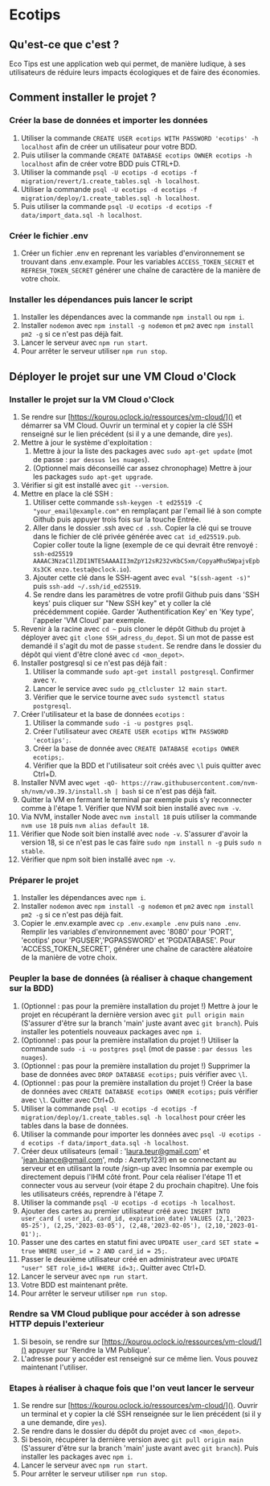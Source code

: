 # Ecotips

## Qu'est-ce que c'est ?
Eco Tips est une application web qui permet, de manière ludique, à ses utilisateurs de réduire leurs impacts écologiques et de faire des économies. 

## Comment installer le projet ?

### Créer la base de données et importer les données

1. Utiliser la commande `CREATE USER ecotips WITH PASSWORD 'ecotips' -h localhost` afin de créer un utilisateur pour votre BDD.
2. Puis utiliser la commande `CREATE DATABASE ecotips OWNER ecotips -h localhost` afin de créer votre BDD puis CTRL+D.
3. Utiliser la commande `psql -U ecotips -d ecotips -f migration/revert/1.create_tables.sql -h localhost`.
4. Utiliser la commande `psql -U ecotips -d ecotips -f migration/deploy/1.create_tables.sql -h localhost`.
5. Puis utiliser la commande `psql -U ecotips -d ecotips -f data/import_data.sql -h localhost`.

### Créer le fichier .env

1. Créer un fichier .env en reprenant les variables d'environnement se trouvant dans .env.example. Pour les variables `ACCESS_TOKEN_SECRET` et `REFRESH_TOKEN_SECRET` générer une chaîne de caractère de la manière de votre choix.

### Installer les dépendances puis lancer le script

1. Installer les dépendances avec la commande `npm install` ou `npm i`.
2. Installer `nodemon` avec `npm install -g nodemon` et `pm2` avec `npm install pm2 -g` si ce n'est pas déjà fait.
3. Lancer le serveur avec `npm run start`.
4. Pour arrêter le serveur utiliser `npm run stop`.

## Déployer le projet sur une VM Cloud o'Clock

### Installer le projet sur la VM Cloud o'Clock

1. Se rendre sur [https://kourou.oclock.io/ressources/vm-cloud/]() et démarrer sa VM Cloud. Ouvrir un terminal et y copier la clé SSH renseigné sur le lien précédent (si il y a une demande, dire `yes`).
2. Mettre à jour le système d'exploitation :
   1. Mettre à jour la liste des packages avec `sudo apt-get update` (mot de passe : `par dessus les nuages`).
   2. (Optionnel mais déconseillé car assez chronophage) Mettre à jour les packages `sudo apt-get upgrade`.
3. Vérifier si git est installé avec `git --version`.
4. Mettre en place la clé SSH :
   1. Utiliser cette commande `ssh-keygen -t ed25519 -C "your_email@example.com"` en remplaçant par l'email lié à son compte Github puis appuyer trois fois sur la touche Entrée.
   2. Aller dans le dossier .ssh avec `cd .ssh`. Copier la clé qui se trouve dans le fichier de clé privée générée avec `cat id_ed25519.pub`. Copier coller toute la ligne (exemple de ce qui devrait être renvoyé : `ssh-ed25519 AAAAC3NzaC1lZDI1NTE5AAAAII3mZpY12sR232vKbCSxm/CopyaMhu5WpajvEpbXs3CK enzo.testa@oclock.io`).
   3. Ajouter cette clé dans le SSH-agent avec `eval "$(ssh-agent -s)"` puis `ssh-add ~/.ssh/id_ed25519`.
   4. Se rendre dans les paramètres de votre profil Github puis dans 'SSH keys' puis cliquer sur "New SSH key" et y coller la clé précédemment copiée. Garder 'Authentification Key' en 'Key type', l'appeler 'VM Cloud' par exemple.
5. Revenir à la racine avec `cd ~` puis cloner le dépôt Github du projet à déployer avec `git clone SSH_adress_du_depot`. Si un mot de passe est demandé il s'agit du mot de passe `student`. Se rendre dans le dossier du dépôt qui vient d'être cloné avec `cd <mon_depot>`.
6. Installer postgresql si ce n'est pas déjà fait :
   1. Utiliser la commande `sudo apt-get install postgresql`. Confirmer avec `Y`.
   2. Lancer le service avec `sudo pg_ctlcluster 12 main start`.
   3. Vérifier que le service tourne avec `sudo systemctl status postgresql`.
7. Créer l'utilisateur et la base de données `ecotips` :
   1. Utiliser la commande `sudo -i -u postgres psql`.
   2. Créer l'utilisateur avec `CREATE USER ecotips WITH PASSWORD 'ecotips';`.
   3. Créer la base de donnée avec `CREATE DATABASE ecotips OWNER ecotips;`.
   4. Vérifier que la BDD et l'utilisateur soit créés avec `\l` puis quitter avec Ctrl+D.
8. Installer NVM avec `wget -qO- https://raw.githubusercontent.com/nvm-sh/nvm/v0.39.3/install.sh | bash` si ce n'est pas déjà fait.
9. Quitter la VM en fermant le terminal par exemple puis s'y reconnecter comme à l'étape 1. Vérifier que NVM soit bien installé avec `nvm -v`.
10. Via NVM, installer Node avec `nvm install 18` puis utiliser la commande `nvm use 18` puis `nvm alias default 18`.
11. Vérifier que Node soit bien installé avec `node -v`. S'assurer d'avoir la version 18, si ce n'est pas le cas faire `sudo npm install n -g` puis `sudo n stable`.
12. Vérifier que npm soit bien installé avec `npm -v`.

### Préparer le projet 

1. Installer les dépendances avec `npm i`. 
2. Installer `nodemon` avec `npm install -g nodemon` et `pm2` avec `npm install pm2 -g` si ce n'est pas déjà fait.
3. Copier le .env.example avec `cp .env.example .env` puis `nano .env`. Remplir les variables d'environnement avec '8080' pour 'PORT', 'ecotips' pour 'PGUSER','PGPASSWORD' et 'PGDATABASE'. Pour 'ACCESS_TOKEN_SECRET', générer une chaîne de caractère aléatoire de la manière de votre choix.

### Peupler la base de données (à réaliser à chaque changement sur la BDD)

1. (Optionnel : pas pour la première installation du projet !) Mettre à jour le projet en récupérant la dernière version avec `git pull origin main` (S'assurer d'être sur la branch 'main' juste avant avec `git branch`). Puis installer les potentiels nouveaux packages avec `npm i`.
2. (Optionnel : pas pour la première installation du projet !) Utiliser la commande `sudo -i -u postgres psql` (mot de passe : `par dessus les nuages`).
3. (Optionnel : pas pour la première installation du projet !) Supprimer la base de données avec `DROP DATABASE ecotips;` puis vérifier avec `\l`.
4. (Optionnel : pas pour la première installation du projet !) Créer la base de données avec `CREATE DATABASE ecotips OWNER ecotips;` puis vérifier avec `\l`. Quitter avec Ctrl+D.
5. Utiliser la commande `psql -U ecotips -d ecotips -f migration/deploy/1.create_tables.sql -h localhost` pour créer les tables dans la base de données.
6. Utiliser la commande pour importer les données avec `psql -U ecotips -d ecotips -f data/import_data.sql -h localhost`.
7. Créer deux utilisateurs (email : 'laura.teur@gmail.com' et 'jean.biance@gmail.com', mdp : Azerty123!) en se connectant au serveur et en utilisant la route /sign-up avec Insomnia par exemple ou directement depuis l'IHM côté front. Pour cela réaliser l'étape 11 et connecter vous au serveur (voir étape 2 du prochain chapitre). Une fois les utilisateurs créés, reprendre à l'étape 7.
8. Utiliser la commande `psql -U ecotips -d ecotips -h localhost`.
9. Ajouter des cartes au premier utilisateur créé avec `INSERT INTO user_card ( user_id, card_id, expiration_date) VALUES (2,1,'2023-05-25'), (2,25,'2023-03-05'), (2,48,'2023-02-05'), (2,10,'2023-01-01');`.
10. Passer une des cartes en statut fini avec `UPDATE user_card SET state = true WHERE user_id = 2 AND card_id = 25;`.
11. Passer le deuxième utilisateur créé en administrateur avec `UPDATE "user" SET role_id=1 WHERE id=3;`. Quitter avec Ctrl+D.
12. Lancer le serveur avec `npm run start`.
13. Votre BDD est maintenant prête.
14. Pour arrêter le serveur utiliser `npm run stop`.

### Rendre sa VM Cloud publique pour accéder à son adresse HTTP depuis l'exterieur

1. Si besoin, se rendre sur [https://kourou.oclock.io/ressources/vm-cloud/]() appuyer sur 'Rendre la VM Publique'.
2. L'adresse pour y accéder est renseigné sur ce même lien. Vous pouvez maintenant l'utiliser.

### Etapes à réaliser à chaque fois que l'on veut lancer le serveur

1. Se rendre sur [https://kourou.oclock.io/ressources/vm-cloud/](). Ouvrir un terminal et y copier la clé SSH renseignée sur le lien précédent (si il y a une demande, dire `yes`).
2. Se rendre dans le dossier du dépôt du projet avec `cd <mon_depot>`.
3. Si besoin, récupérer la dernière version avec `git pull origin main` (S'assurer d'être sur la branch 'main' juste avant avec `git branch`). Puis installer les packages avec `npm i`.
4. Lancer le serveur avec `npm run start`.
5. Pour arrêter le serveur utiliser `npm run stop`.
